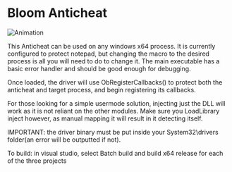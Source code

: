 # Bloom Anticheat


![Animation](https://user-images.githubusercontent.com/45408021/164273282-2c4d67a9-8c49-46ee-8002-055aed0387da.gif)

This Anticheat can be used on any windows x64 process. It is currently configured to protect notepad, but changing the macro to the desired process is all you will need to do to change it. The main executable has a basic error handler and should be good enough for debugging.

Once loaded, the driver will use ObRegisterCallbacks() to protect both the anticheat and target process, and begin registering its callbacks.

For those looking for a simple usermode solution, injecting just the DLL will work as it is not reliant on the other modules. Make sure you LoadLibrary inject however, as manual mapping it will result in it detecting itself.

IMPORTANT: the driver binary must be put inside your System32\drivers folder(an error will be outputted if not).

To build:
in visual studio, select Batch build and build x64 release for each of the three projects
